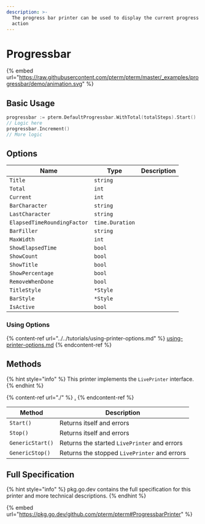 ```yaml
---
description: >-
  The progress bar printer can be used to display the current progress of an
  action
---
```


# Progressbar

{% embed url="https://raw.githubusercontent.com/pterm/pterm/master/_examples/progressbar/demo/animation.svg" %}

## Basic Usage

```go
progressbar := pterm.DefaultProgressbar.WithTotal(totalSteps).Start()
// Logic here
progressbar.Increment()
// More logic
```

## Options

| Name                        | Type            | Description |
| --------------------------- | --------------- | ----------- |
| `Title`                     | `string`        |             |
| `Total`                     | `int`           |             |
| `Current`                   | `int`           |             |
| `BarCharacter`              | `string`        |             |
| `LastCharacter`             | `string`        |             |
| `ElapsedTimeRoundingFactor` | `time.Duration` |             |
| `BarFiller`                 | `string`        |             |
| `MaxWidth`                  | `int`           |             |
| `ShowElapsedTime`           | `bool`          |             |
| `ShowCount`                 | `bool`          |             |
| `ShowTitle`                 | `bool`          |             |
| `ShowPercentage`            | `bool`          |             |
| `RemoveWhenDone`            | `bool`          |             |
| `TitleStyle`                | `*Style`        |             |
| `BarStyle`                  | `*Style`        |             |
| `IsActive`                  | `bool`          |             |

### Using Options

{% content-ref url="../../tutorials/using-printer-options.md" %}
[using-printer-options.md](../../tutorials/using-printer-options.md)
{% endcontent-ref %}

## Methods

{% hint style="info" %}
This printer implements the `LivePrinter` interface.
{% endhint %}

{% content-ref url="./" %}
[.](./)
{% endcontent-ref %}

| Method           | Description                                  |
| ---------------- | -------------------------------------------- |
| `Start()`        | Returns itself and errors                    |
| `Stop()`         | Returns itself and errors                    |
| `GenericStart()` | Returns the started `LivePrinter` and errors |
| `GenericStop()`  | Returns the stopped `LivePrinter` and errors |

## Full Specification

{% hint style="info" %}
pkg.go.dev contains the full specification for this printer and more technical descriptions.
{% endhint %}

{% embed url="https://pkg.go.dev/github.com/pterm/pterm#ProgressbarPrinter" %}